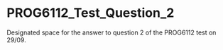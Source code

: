 # PROG6112_Test_Question_2
Designated space for the answer to question 2 of the PROG6112 test on 29/09.
